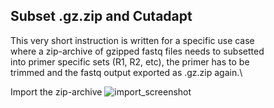 ## Subset .gz.zip and Cutadapt

This very short instruction is written for a specific use case\
where a zip-archive of gzipped fastq files needs to subsetted\
into primer specific sets (R1, R2, etc), the primer has to be\
trimmed and the fastq output exported as .gz.zip again.\

Import the zip-archive
![import_screenshot](https://github.com/naturalis/naturalis-galaxy-tutorials/blob/master/Manage%20zip%20and%20trim%20primer/01_import.jpg)
